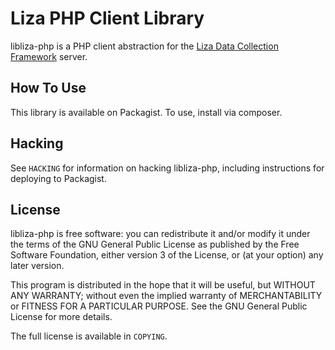 # Liza PHP Client Library
libliza-php is a PHP client abstraction for the [Liza Data Collection
Framework](https://github.com/lovullo/liza) server.


## How To Use
This library is available on Packagist.  To use, install via composer.


## Hacking
See `HACKING` for information on hacking libliza-php, including
instructions for deploying to Packagist.


## License
libliza-php is free software: you can redistribute it and/or modify it under
the terms of the GNU General Public License as published by the Free
Software Foundation, either version 3 of the License, or (at your option)
any later version.

This program is distributed in the hope that it will be useful, but WITHOUT
ANY WARRANTY; without even the implied warranty of MERCHANTABILITY or
FITNESS FOR A PARTICULAR PURPOSE.  See the GNU General Public License for
more details.

The full license is available in `COPYING`.

